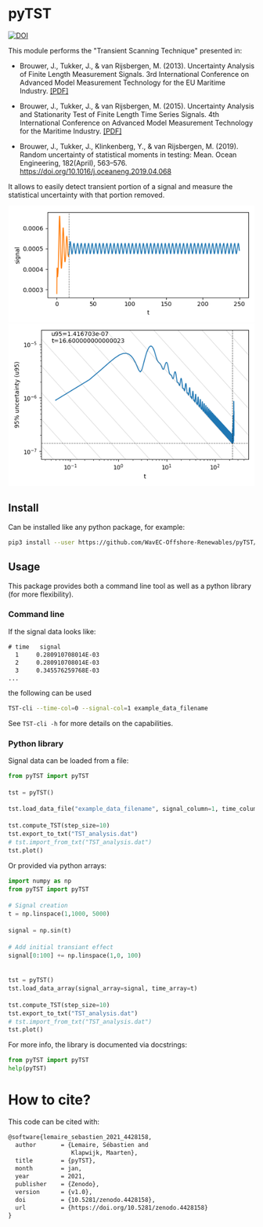 # pyTST


[![DOI](https://zenodo.org/badge/DOI/10.5281/zenodo.4428158.svg)](https://doi.org/10.5281/zenodo.4428158)


This module performs the "Transient Scanning Technique" presented in:

* Brouwer, J., Tukker, J., & van Rijsbergen, M. (2013). Uncertainty Analysis of Finite Length Measurement Signals. 3rd International Conference on Advanced Model Measurement Technology for the EU Maritime Industry. [[PDF]](https://www.researchgate.net/profile/Joris_Brouwer/publication/295702719_Uncertainty_Analysis_of_Finite_Length_Measurement_Signals/links/56cc943e08ae059e375067d9/Uncertainty-Analysis-of-Finite-Length-Measurement-Signals.pdf)
       
* Brouwer, J., Tukker, J., & van Rijsbergen, M. (2015). Uncertainty Analysis and Stationarity Test of Finite Length Time Series Signals. 4th International Conference on Advanced Model Measurement Technology for the Maritime Industry. [[PDF]](https://www.researchgate.net/profile/Joris_Brouwer/publication/295694401_Uncertainty_Analysis_and_Stationarity_Test_of_Finite_Length_Time_Series_Signals/links/56cc7e2208ae96cdd071bb92/Uncertainty-Analysis-and-Stationarity-Test-of-Finite-Length-Time-Series-Signals.pdf)

* Brouwer, J., Tukker, J., Klinkenberg, Y., & van Rijsbergen, M. (2019). Random uncertainty of statistical moments in testing: Mean. Ocean Engineering, 182(April), 563–576. https://doi.org/10.1016/j.oceaneng.2019.04.068

It allows to easily detect transient portion of a signal and measure the statistical uncertainty with that portion removed.

<p align="center">
    <img src="example/signal.png">
    <img src="example/TST.png">
</p>


## Install
Can be installed like any python package, for example:
``` sh
pip3 install --user https://github.com/WavEC-Offshore-Renewables/pyTST/archive/master.zip
```



## Usage
This package provides both a command line tool as well as a python library (for more flexibility).  

### Command line
If the signal data looks like:
```
# time   signal
  1     0.280910708014E-03 
  2     0.280910708014E-03
  3     0.345576259768E-03
...
```

the following can be used

``` sh
TST-cli --time-col=0 --signal-col=1 example_data_filename
```
   
See `TST-cli -h` for more details on the capabilities.

### Python library
Signal data can be loaded from a file:
``` python
from pyTST import pyTST

tst = pyTST()

tst.load_data_file("example_data_filename", signal_column=1, time_column=0, tstep=0.05)

tst.compute_TST(step_size=10)
tst.export_to_txt("TST_analysis.dat")
# tst.import_from_txt("TST_analysis.dat")
tst.plot()
```

Or provided via python arrays:
``` python
import numpy as np
from pyTST import pyTST

# Signal creation
t = np.linspace(1,1000, 5000)

signal = np.sin(t)

# Add initial transiant effect
signal[0:100] += np.linspace(1,0, 100)


tst = pyTST()
tst.load_data_array(signal_array=signal, time_array=t)

tst.compute_TST(step_size=10)
tst.export_to_txt("TST_analysis.dat")
# tst.import_from_txt("TST_analysis.dat")
tst.plot()
```

For more info, the library is documented via docstrings:
``` python
from pyTST import pyTST
help(pyTST)
```

# How to cite?
This code can be cited with:
```
@software{lemaire_sebastien_2021_4428158,
  author       = {Lemaire, Sébastien and
                  Klapwijk, Maarten},
  title        = {pyTST},
  month        = jan,
  year         = 2021,
  publisher    = {Zenodo},
  version      = {v1.0},
  doi          = {10.5281/zenodo.4428158},
  url          = {https://doi.org/10.5281/zenodo.4428158}
}
```
